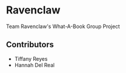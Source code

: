 # Ravenclaw
Team Ravenclaw's What-A-Book Group Project
## Contributors
* Tiffany Reyes
* Hannah Del Real

